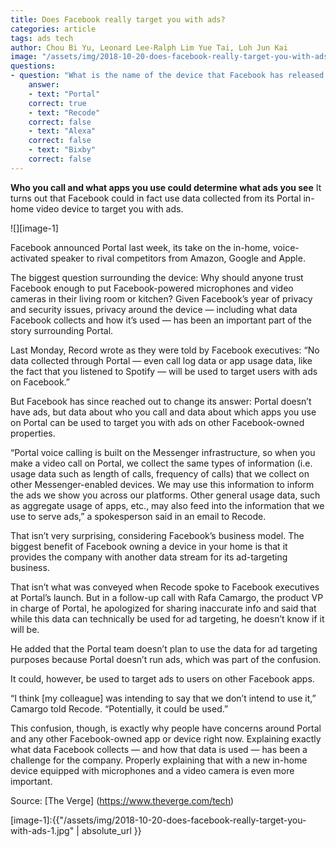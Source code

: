 ```yaml
---
title: Does Facebook really target you with ads?
categories: article
tags: ads tech
author: Chou Bi Yu, Leonard Lee-Ralph Lim Yue Tai, Loh Jun Kai
image: "/assets/img/2018-10-20-does-facebook-really-target-you-with-ads-preview.jpg"
questions:
- question: "What is the name of the device that Facebook has released recently?"
	answer:
	- text: "Portal"
	correct: true
	- text: "Recode"
	correct: false
	- text: "Alexa"
	correct: false
	- text: "Bixby"
	correct: false
---
```


**Who you call and what apps you use could determine what ads you see**
It turns out that Facebook could in fact use data collected from its Portal in-home video device
to target you with ads.

![][image-1]

Facebook announced Portal last week, its take on the in-home, voice-activated speaker to rival
competitors from Amazon, Google and Apple.

The biggest question surrounding the device: Why should anyone trust Facebook enough to put
Facebook-powered microphones and video cameras in their living room or kitchen? Given
Facebook’s year of privacy and security issues, privacy around the device — including what
data Facebook collects and how it’s used — has been an important part of the story surrounding
Portal.

Last Monday, Record wrote as they were told by Facebook executives: “No data collected
through Portal — even call log data or app usage data, like the fact that you listened to Spotify
— will be used to target users with ads on Facebook.”

But Facebook has since reached out to change its answer: Portal doesn’t have ads, but data
about who you call and data about which apps you use on Portal can be used to target you with
ads on other Facebook-owned properties.

“Portal voice calling is built on the Messenger infrastructure, so when you make a video call on
Portal, we collect the same types of information (i.e. usage data such as length of calls,
frequency of calls) that we collect on other Messenger-enabled devices. We may use this
information to inform the ads we show you across our platforms. Other general usage data,
such as aggregate usage of apps, etc., may also feed into the information that we use to serve
ads,” a spokesperson said in an email to Recode.

That isn’t very surprising, considering Facebook’s business model. The biggest benefit of
Facebook owning a device in your home is that it provides the company with another data
stream for its ad-targeting business.

That isn’t what was conveyed when Recode spoke to Facebook executives at Portal’s launch. But in
a follow-up call with Rafa Camargo, the product VP in charge of Portal, he apologized for
sharing inaccurate info and said that while this data can technically be used for ad targeting, he
doesn’t know if it will be.

He added that the Portal team doesn’t plan to use the data for ad targeting purposes because
Portal doesn’t run ads, which was part of the confusion.

It could, however, be used to target ads to users on other Facebook apps.

“I think [my colleague] was intending to say that we don’t intend to use it,” Camargo told
Recode. “Potentially, it could be used.”

This confusion, though, is exactly why people have concerns around Portal and any other
Facebook-owned app or device right now. Explaining exactly what data Facebook collects —
and how that data is used — has been a challenge for the company. Properly explaining that
with a new in-home device equipped with microphones and a video camera is even more
important.

Source:
[The Verge] (https://www.theverge.com/tech)

[image-1]:{{"/assets/img/2018-10-20-does-facebook-really-target-you-with-ads-1.jpg" | absolute_url }}